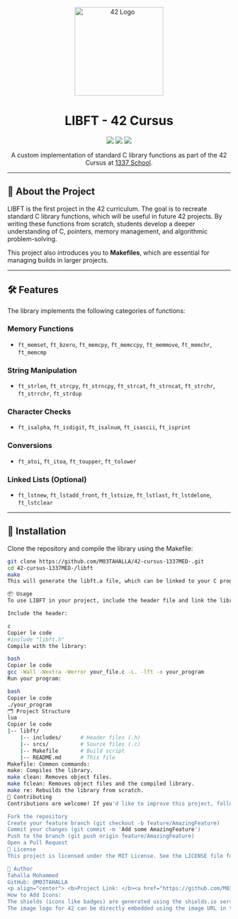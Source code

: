 <p align="center">
  <img src="https://upload.wikimedia.org/wikipedia/commons/thumb/0/09/42_Logo.svg/1200px-42_Logo.svg.png" alt="42 Logo" width="200px" />
</p>

<h1 align="center">LIBFT - 42 Cursus</h1>

<p align="center">
  <img src="https://img.shields.io/badge/Language-C-blue.svg" />
  <img src="https://img.shields.io/badge/Status-Completed-brightgreen.svg" />
  <img src="https://img.shields.io/badge/42-Project-success" />
</p>

<p align="center">
  A custom implementation of standard C library functions as part of the 42 Cursus at <a href="https://1337.ma">1337 School</a>.
</p>

---

## 📜 About the Project

LIBFT is the first project in the 42 curriculum. The goal is to recreate standard C library functions, which will be useful in future 42 projects. By writing these functions from scratch, students develop a deeper understanding of C, pointers, memory management, and algorithmic problem-solving.

This project also introduces you to **Makefiles**, which are essential for managing builds in larger projects.

---

## 🛠️ Features

The library implements the following categories of functions:

### Memory Functions
- `ft_memset`, `ft_bzero`, `ft_memcpy`, `ft_memccpy`, `ft_memmove`, `ft_memchr`, `ft_memcmp`

### String Manipulation
- `ft_strlen`, `ft_strcpy`, `ft_strncpy`, `ft_strcat`, `ft_strncat`, `ft_strchr`, `ft_strrchr`, `ft_strdup`

### Character Checks
- `ft_isalpha`, `ft_isdigit`, `ft_isalnum`, `ft_isascii`, `ft_isprint`

### Conversions
- `ft_atoi`, `ft_itoa`, `ft_toupper`, `ft_tolower`

### Linked Lists (Optional)
- `ft_lstnew`, `ft_lstadd_front`, `ft_lstsize`, `ft_lstlast`, `ft_lstdelone`, `ft_lstclear`

---

## 🚀 Installation

Clone the repository and compile the library using the Makefile:

```bash
git clone https://github.com/M03TAHALLA/42-cursus-1337MED-.git
cd 42-cursus-1337MED-/libft
make
This will generate the libft.a file, which can be linked to your C programs.

📦 Usage
To use LIBFT in your project, include the header file and link the library during compilation:

Include the header:

c
Copier le code
#include "libft.h"
Compile with the library:

bash
Copier le code
gcc -Wall -Wextra -Werror your_file.c -L. -lft -o your_program
Run your program:

bash
Copier le code
./your_program
🗂️ Project Structure
lua
Copier le code
|-- libft/
    |-- includes/      # Header files (.h)
    |-- srcs/          # Source files (.c)
    |-- Makefile       # Build script
    |-- README.md      # This file
Makefile: Common commands:
make: Compiles the library.
make clean: Removes object files.
make fclean: Removes object files and the compiled library.
make re: Rebuilds the library from scratch.
🤝 Contributing
Contributions are welcome! If you'd like to improve this project, follow these steps:

Fork the repository
Create your feature branch (git checkout -b feature/AmazingFeature)
Commit your changes (git commit -m 'Add some AmazingFeature')
Push to the branch (git push origin feature/AmazingFeature)
Open a Pull Request
📄 License
This project is licensed under the MIT License. See the LICENSE file for more details.

👤 Author
Tahalla Mohammed
GitHub: @M03TAHALLA
<p align="center"> <b>Project Link: </b><a href="https://github.com/M03TAHALLA/42-cursus-1337MED-.git">LIBFT GitHub Repository</a> </p> ```
How to Add Icons:
The shields (icons like badges) are generated using the shields.io service.
The image logo for 42 can be directly embedded using the image URL in the <img> tag.
